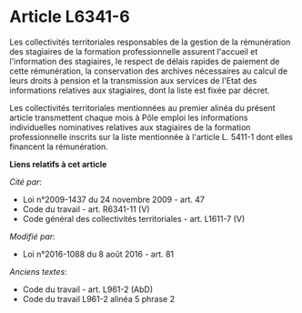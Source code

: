 # Article L6341-6

Les collectivités territoriales responsables de la gestion de la rémunération des stagiaires de la formation professionnelle
assurent l'accueil et l'information des stagiaires, le respect de délais rapides de paiement de cette rémunération, la
conservation des archives nécessaires au calcul de leurs droits à pension et la transmission aux services de l'Etat des
informations relatives aux stagiaires, dont la liste est fixée par décret.

Les collectivités territoriales mentionnées au premier alinéa du présent article transmettent chaque mois à Pôle emploi les
informations individuelles nominatives relatives aux stagiaires de la formation professionnelle inscrits sur la liste
mentionnée à l'article L. 5411-1 dont elles financent la rémunération.

**Liens relatifs à cet article**

_Cité par_:

  - Loi n°2009-1437 du 24 novembre 2009 - art. 47
  - Code du travail - art. R6341-11 (V)
  - Code général des collectivités territoriales - art. L1611-7 (V)

_Modifié par_:

  - Loi n°2016-1088 du 8 août 2016 - art. 81

_Anciens textes_:

  - Code du travail - art. L961-2 (AbD)
  - Code du travail L961-2 alinéa 5 phrase 2

